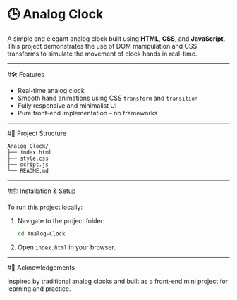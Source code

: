 # 🕒 Analog Clock

A simple and elegant analog clock built using **HTML**, **CSS**, and **JavaScript**. This project demonstrates the use of DOM manipulation and CSS transforms to simulate the movement of clock hands in real-time.

---

 #🛠️ Features

- Real-time analog clock
- Smooth hand animations using CSS `transform` and `transition`
- Fully responsive and minimalist UI
- Pure front-end implementation – no frameworks

---

#📁 Project Structure

```
Analog Clock/
├── index.html
├── style.css
├── script.js
└── README.md
```
---
#📦 Installation & Setup

To run this project locally:


1. Navigate to the project folder:
   ```bash
   cd Analog-Clock
   ```
2. Open `index.html` in your browser.

---
 #🙌 Acknowledgements

Inspired by traditional analog clocks and built as a front-end mini project for learning and practice.


